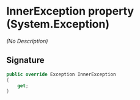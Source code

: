 # InnerException property (System.Exception)
_(No Description)_

## Signature
```csharp
public override Exception InnerException
{
    get;
}
```

